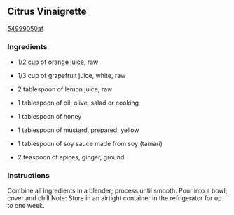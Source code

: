 ## Citrus Vinaigrette

[54999050af](http://www.myrecipes.com/recipe/citrus-vinaigrette-6)

### Ingredients

 - 1/2 cup of orange juice, raw

 - 1/3 cup of grapefruit juice, white, raw

 - 2 tablespoon of lemon juice, raw

 - 1 tablespoon of oil, olive, salad or cooking

 - 1 tablespoon of honey

 - 1 tablespoon of mustard, prepared, yellow

 - 1 tablespoon of soy sauce made from soy (tamari)

 - 2 teaspoon of spices, ginger, ground

### Instructions

Combine all ingredients in a blender; process until smooth. Pour into a bowl; cover and chill.Note: Store in an airtight container in the refrigerator for up to one week.